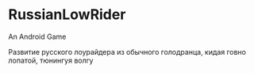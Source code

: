# RussianLowRider
An Android Game

Развитие русского лоурайдера из обычного голодранца, кидая говно лопатой, тюнингуя волгу
